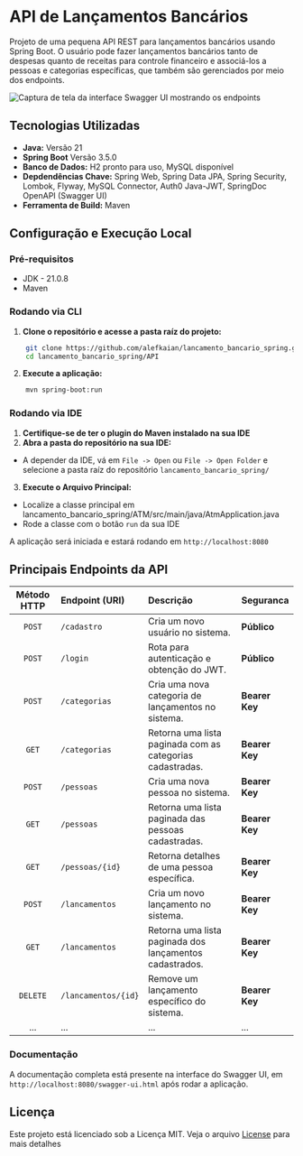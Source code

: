 # API de Lançamentos Bancários

Projeto de uma pequena API REST para lançamentos bancários usando Spring Boot. O usuário pode fazer lançamentos
bancários tanto de despesas
quanto de receitas para controle
financeiro e associá-los a pessoas e categorias específicas, que também são gerenciados por meio dos endpoints.

![Captura de tela da interface Swagger UI mostrando os endpoints](url)

## Tecnologias Utilizadas

* **Java:** Versão 21
* **Spring Boot** Versão 3.5.0
* **Banco de Dados:** H2 pronto para uso, MySQL disponível
* **Depdendências Chave:** Spring Web, Spring Data JPA, Spring Security, Lombok, Flyway, MySQL Connector, Auth0
  Java-JWT, SpringDoc OpenAPI (Swagger UI)
* **Ferramenta de Build:** Maven

## Configuração e Execução Local

### Pré-requisitos

* JDK - 21.0.8
* Maven

### Rodando via CLI

1. **Clone o repositório e acesse a pasta raíz do projeto:**

```bash
    git clone https://github.com/alefkaian/lancamento_bancario_spring.git
    cd lancamento_bancario_spring/API
```

2. **Execute a aplicação:**

```bash
    mvn spring-boot:run
```

### Rodando via IDE

1. **Certifique-se de ter o plugin do Maven instalado na sua IDE**
2. **Abra a pasta do repositório na sua IDE:**

* A depender da IDE, vá em `File -> Open` ou `File -> Open Folder` e selecione a pasta raíz do repositório `lancamento_bancario_spring/`
3. **Execute o Arquivo Principal:**

* Localize a classe principal em lancamento_bancario_spring/ATM/src/main/java/AtmApplication.java
* Rode a classe com o botão `run` da sua IDE

A aplicação será iniciada e estará rodando em `http://localhost:8080`

## Principais Endpoints da API

| Método HTTP | Endpoint (URI)      | Descrição                                                 | Seguranca      |
|:-----------:|:--------------------|:----------------------------------------------------------|----------------|
|   `POST`    | `/cadastro`         | Cria um novo usuário no sistema.                          | **Público**    |
|   `POST`    | `/login`            | Rota para autenticação e obtenção do JWT.                 | **Público**    |
|   `POST`    | `/categorias`       | Cria uma nova categoria de lançamentos no sistema.        | **Bearer Key** |
|    `GET`    | `/categorias`       | Retorna uma lista paginada com as categorias cadastradas. | **Bearer Key** |
|   `POST`    | `/pessoas`          | Cria uma nova pessoa no sistema.                          | **Bearer Key** |
|    `GET`    | `/pessoas`          | Retorna uma lista paginada das pessoas cadastradas.       | **Bearer Key** |
|    `GET`    | `/pessoas/{id}`     | Retorna detalhes de uma pessoa específica.                | **Bearer Key** |
|   `POST`    | `/lancamentos`      | Cria um novo lançamento no sistema.                       | **Bearer Key** |
|    `GET`    | `/lancamentos`      | Retorna uma lista paginada dos lançamentos cadastrados.   | **Bearer Key** | 
|  `DELETE`   | `/lancamentos/{id}` | Remove um lançamento específico do sistema.               | **Bearer Key** |
|     ...     | ...                 | ...                                                       | ...            | 


### Documentação

A documentação completa está presente na interface do Swagger UI, em `http://localhost:8080/swagger-ui.html` após rodar a aplicação. 

## Licença

Este projeto está licenciado sob a Licença MIT. Veja o arquivo [License](LICENSE) para mais detalhes